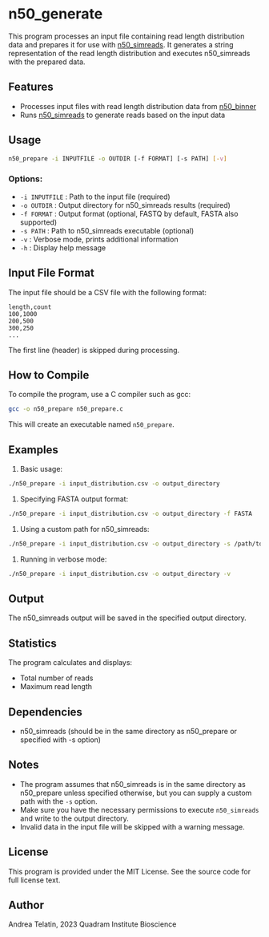 # n50_generate

This program processes an input file containing read length distribution data and prepares it for use with [n50_simreads](README_N50_SIMREADS.md). 
It generates a string representation of the read length distribution and executes n50_simreads with the prepared data.

## Features

- Processes input files with read length distribution data from [n50_binner](README_N50_BINNER.md)
- Runs [n50_simreads](README_N50_SIMREADS.md) to generate reads based on the input data

## Usage

```bash
n50_prepare -i INPUTFILE -o OUTDIR [-f FORMAT] [-s PATH] [-v]
```

### Options:

- `-i INPUTFILE` : Path to the input file (required)
- `-o OUTDIR`    : Output directory for n50_simreads results (required)
- `-f FORMAT`    : Output format (optional, FASTQ by default, FASTA also supported)
- `-s PATH`      : Path to n50_simreads executable (optional)
- `-v`           : Verbose mode, prints additional information
- `-h`           : Display help message

## Input File Format

The input file should be a CSV file with the following format:

```text
length,count
100,1000
200,500
300,250
...
```

The first line (header) is skipped during processing.

## How to Compile

To compile the program, use a C compiler such as gcc:

```bash
gcc -o n50_prepare n50_prepare.c
```

This will create an executable named `n50_prepare`.

## Examples

1. Basic usage:

```bash
./n50_prepare -i input_distribution.csv -o output_directory
```

1. Specifying FASTA output format:

```bash
./n50_prepare -i input_distribution.csv -o output_directory -f FASTA
```

1. Using a custom path for n50_simreads:

```bash
./n50_prepare -i input_distribution.csv -o output_directory -s /path/to/n50_simreads
```

1. Running in verbose mode:

```bash
./n50_prepare -i input_distribution.csv -o output_directory -v
```

## Output

The n50_simreads output will be saved in the specified output directory.

## Statistics

The program calculates and displays:

- Total number of reads
- Maximum read length

## Dependencies

- n50_simreads (should be in the same directory as n50_prepare or specified with -s option)

## Notes

- The program assumes that n50_simreads is in the same directory as n50_prepare unless specified otherwise, but you can supply a custom path with the `-s` option.
- Make sure you have the necessary permissions to execute `n50_simreads` and write to the output directory.
- Invalid data in the input file will be skipped with a warning message.

## License

This program is provided under the MIT License. See the source code for full license text.

## Author

Andrea Telatin, 2023
Quadram Institute Bioscience
